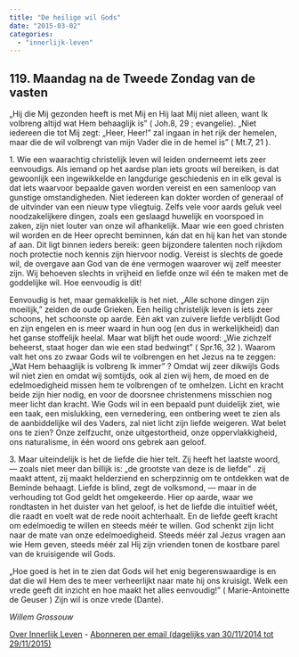 ```yaml
---
title: "De heilige wil Gods"
date: "2015-03-02"
categories: 
  - "innerlijk-leven"
---
```


## 119\. Maandag na de Tweede Zondag van de vasten

„Hij die Mij gezonden heeft is met Mij en Hij laat Mij niet alleen, want Ik volbreng altijd wat Hem behaaglijk is” ( Joh.8, 29 ; evangelie). „Niet iedereen die tot Mij zegt: „Heer, Heer!” zal ingaan in het rijk der hemelen, maar die de wil volbrengt van mijn Vader die in de hemel is” ( Mt.7, 21 ).

1\. Wie een waarachtig christelijk leven wil leiden onderneemt iets zeer eenvoudigs. Als iemand op het aardse plan iets groots wil bereiken, is dat gewoonlijk een ingewikkelde en langdurige geschiedenis en in elk geval is dat iets waarvoor bepaalde gaven worden vereist en een samenloop van gunstige omstandigheden. Niet iedereen kan dokter worden of generaal of de uitvinder van een nieuw type vliegtuig. Zelfs vele voor aards geluk veel noodzakelijkere dingen, zoals een geslaagd huwelijk en voorspoed in zaken, zijn niet louter van onze wil afhankelijk. Maar wie een goed christen wil worden en de Heer oprecht beminnen, kán dat en hij kan het van stonde af aan. Dit ligt binnen ieders bereik: geen bijzondere talenten noch rijkdom noch protectie noch kennis zijn hiervoor nodig. Vereist is slechts de goede wil, de overgave aan God van de éne vermogen waarover wij zelf meester zijn. Wij behoeven slechts in vrijheid en liefde onze wil één te maken met de goddelijke wil. Hoe eenvoudig is dit!

Eenvoudig is het, maar gemakkelijk is het niet. „Alle schone dingen zijn moeilijk,” zeiden de oude Grieken. Een heilig christelijk leven is iets zeer schoons, het schoonste op aarde. Eén akt van zuivere liefde verblijdt God en zijn engelen en is meer waard in hun oog (en dus in werkelijkheid) dan het ganse stoffelijk heelal. Maar wat blijft het oude woord: „Wie zichzelf beheerst, staat hoger dan wie een stad bedwingt” ( Spr.16, 32 ). Waarom valt het ons zo zwaar Gods wil te volbrengen en het Jezus na te zeggen: „Wat Hem behaaglijk is volbreng Ik immer” ? Omdat wij zeer dikwijls Gods wil niet zien en omdat wij somtijds, ook al zien wij hem, de moed en de edelmoedigheid missen hem te volbrengen of te omhelzen. Licht en kracht beide zijn hier nodig, en voor de doorsnee christenmens misschien nog meer licht dan kracht. Wie Gods wil in een bepaald punt duidelijk ziet, wie een taak, een mislukking, een vernedering, een ontbering weet te zien als de aanbiddelijke wil des Vaders, zal niet licht zijn liefde weigeren. Wat belet ons te zien? Onze zelfzucht, onze uitgestortheid, onze oppervlakkigheid, ons naturalisme, in één woord ons gebrek aan geloof.

3\. Maar uiteindelijk is het de liefde die hier telt. Zij heeft het laatste woord, — zoals niet meer dan billijk is: „de grootste van deze is de liefde” . zij maakt attent, zij maakt helderziend en scherpzinnig om te ontdekken wat de Beminde behaagt. Liefde is blind, zegt de volksmond, — maar in de verhouding tot God geldt het omgekeerde. Hier op aarde, waar we rondtasten in het duister van het geloof, is het de liefde die intuïtief wéét, die raadt en voelt wat de rede nooit achterhaalt. En de liefde geeft kracht om edelmoedig te willen en steeds méér te willen. God schenkt zijn licht naar de mate van onze edelmoedigheid. Steeds méér zal Jezus vragen aan wie Hem geven, steeds méér zal Hij zijn vrienden tonen de kostbare parel van de kruisigende wil Gods.

„Hoe goed is het in te zien dat Gods wil het enig begerenswaardige is en dat die wil Hem des te meer verheerlijkt naar mate hij ons kruisigt. Welk een vrede geeft dit inzicht en hoe maakt het alles eenvoudig!” ( Marie-Antoinette de Geuser ) Zijn wil is onze vrede (Dante).

_Willem Grossouw_

[Over Innerlijk Leven](http://www.gelovenleren.net/2014/11/27/een-jaar-lang-innerlijk-leven-op-geloven-leren/) - [Abonneren per email (dagelijks van 30/11/2014 tot 29/11/2015)](http://eepurl.com/9P3DT)
